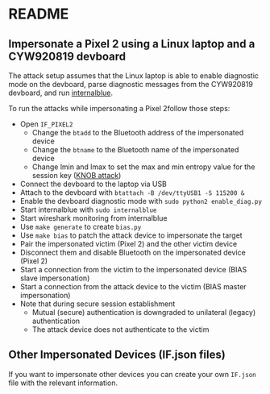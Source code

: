 # README

## Impersonate a Pixel 2 using a Linux laptop and a CYW920819 devboard

The attack setup assumes that the Linux laptop is able to enable diagnostic mode on the devboard,
parse diagnostic messages from the CYW920819 devboard, and run
[internalblue](https://github.com/seemoo-lab/internalblue).

To run the attacks while impersonating a Pixel 2follow those steps:

* Open `IF_PIXEL2`
    * Change the `btadd` to the Bluetooth address of the impersonated device
    * Change the `btname` to the Bluetooth name of the impersonated device
    * Change lmin and lmax to set the max and min entropy value for the
        session key ([KNOB attack](https://github.com/francozappa/knob))
* Connect the devboard to the laptop via USB
* Attach to the devboard with `btattach -B /dev/ttyUSB1 -S 115200 &`
* Enable the devboard diagnostic mode with `sudo python2 enable_diag.py`
* Start internalblue with `sudo internalblue`
* Start wireshark monitoring from internalblue
* Use `make generate` to create `bias.py`
* Use `make bias` to patch the attack device to impersonate the target
* Pair the impersonated victim (Pixel 2) and the other victim device
* Disconnect them and disable Bluetooth on the impersonated device (Pixel 2)
* Start a connection from the victim to the impersonated device (BIAS slave impersonation)
* Start a connection from the attack device to the victim (BIAS master impersonation)
* Note that during secure session establishment 
    * Mutual (secure) authentication is downgraded to unilateral (legacy) authentication
    * The attack device does not authenticate to the victim

## Other Impersonated Devices (IF.json files)

If you want to impersonate other devices you can create your own `IF.json` file
with the relevant information.

